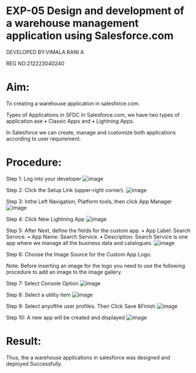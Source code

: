 # EXP-05 Design and development of a warehouse management application using Salesforce.com
DEVELOPED BY:VIMALA RANI A

REG NO:212223040240
# Aim:

To creating a warehouse application in salesforce.com.

Types of Applications in SFDC
In Salesforce.com, we have two types of application ase
•	Classic Apps and
•	Lightning Apps.

In Salesforce we can create, manage and customize both applications according to user requirement.

# Procedure:
Step 1: Log into your developer
![image](https://github.com/user-attachments/assets/287903b6-b215-407a-97c6-4c479ad279a7)


Step 2: Click the Setup Link (upper-right corner).
![image](https://github.com/user-attachments/assets/6a9a69b2-0ae4-4ff3-bfe8-fcd88d996577)

 
 
Step 3: Inthe Left Navigation, Platform tools, then click App Manager
![image](https://github.com/user-attachments/assets/8b78d98f-7e36-4d83-90da-e10e83cf27bb)


Step 4: Click New Lightning App
![image](https://github.com/user-attachments/assets/ab6033b9-0e3a-45ca-b303-4f69b9126973)


Step 5: After Next, define the fields for the custom app.
•	App Label: Search Service.
•	App Name: Search Service.
•	Description: Search Service is one app where we manage all the business data and catalogues.
![image](https://github.com/user-attachments/assets/2ee2e4cb-e976-47f5-b18b-3daf21d841cf)


 
Step 6: Choose the Image Source for the Custom App Logo.

Note: Before inserting an image for the logo you need to use the following procedure to add an image to the image gallery.
 
Step 7: Select Console Option
![image](https://github.com/user-attachments/assets/4aacf7f4-04d3-4b05-86fd-aa6e50e67c86)



Step 8: Select a utility item
![image](https://github.com/user-attachments/assets/97300654-cfd5-44df-b20a-0f496732ab8f)





Step 9: Select anyofthe user profiles. Then Click Save &Finish
![image](https://github.com/user-attachments/assets/170e6cb0-fae3-4905-a6c1-a1b37c50d6cb)



 
Step 10: A new app will be created and displayed
![image](https://github.com/user-attachments/assets/527d39ee-e71d-4614-bb31-fa59a22e6e7f)

# Result:
Thus, the a warehouse applications in salesforce was designed and deployed Successfully.

